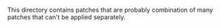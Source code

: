 This directory contains patches that are probably combination of many patches
that can't be applied separately.